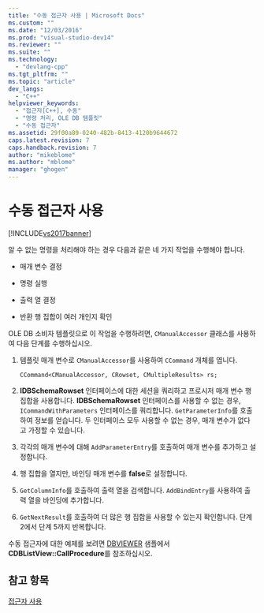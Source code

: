 ```yaml
---
title: "수동 접근자 사용 | Microsoft Docs"
ms.custom: ""
ms.date: "12/03/2016"
ms.prod: "visual-studio-dev14"
ms.reviewer: ""
ms.suite: ""
ms.technology: 
  - "devlang-cpp"
ms.tgt_pltfrm: ""
ms.topic: "article"
dev_langs: 
  - "C++"
helpviewer_keywords: 
  - "접근자[C++], 수동"
  - "명령 처리, OLE DB 템플릿"
  - "수동 접근자"
ms.assetid: 29f00a89-0240-482b-8413-4120b9644672
caps.latest.revision: 7
caps.handback.revision: 7
author: "mikeblome"
ms.author: "mblome"
manager: "ghogen"
---
```

# 수동 접근자 사용
[!INCLUDE[vs2017banner](../../assembler/inline/includes/vs2017banner.md)]

알 수 없는 명령을 처리해야 하는 경우 다음과 같은 네 가지 작업을 수행해야 합니다.  
  
-   매개 변수 결정  
  
-   명령 실행  
  
-   출력 열 결정  
  
-   반환 행 집합이 여러 개인지 확인  
  
 OLE DB 소비자 템플릿으로 이 작업을 수행하려면, `CManualAccessor` 클래스를 사용하여 다음 단계를 수행하십시오.  
  
1.  템플릿 매개 변수로 `CManualAccessor`를 사용하여 `CCommand` 개체를 엽니다.  
  
    ```  
    CCommand<CManualAccessor, CRowset, CMultipleResults> rs;  
    ```  
  
2.  **IDBSchemaRowset** 인터페이스에 대한 세션을 쿼리하고 프로시저 매개 변수 행 집합을 사용합니다.  **IDBSchemaRowset** 인터페이스를 사용할 수 없는 경우, `ICommandWithParameters` 인터페이스를 쿼리합니다.  `GetParameterInfo`를 호출하여 정보를 얻습니다.  두 인터페이스 모두 사용할 수 없는 경우, 매개 변수가 없다고 가정할 수 있습니다.  
  
3.  각각의 매개 변수에 대해 `AddParameterEntry`를 호출하여 매개 변수를 추가하고 설정합니다.  
  
4.  행 집합을 열지만, 바인딩 매개 변수를 **false**로 설정합니다.  
  
5.  `GetColumnInfo`를 호출하여 출력 열을 검색합니다.  `AddBindEntry`를 사용하여 출력 열을 바인딩에 추가합니다.  
  
6.  `GetNextResult`를 호출하여 더 많은 행 집합을 사용할 수 있는지 확인합니다.  단계 2에서 단계 5까지 반복합니다.  
  
 수동 접근자에 대한 예제를 보려면 [DBVIEWER](http://msdn.microsoft.com/ko-kr/07620f99-c347-4d09-9ebc-2459e8049832) 샘플에서 **CDBListView::CallProcedure**를 참조하십시오.  
  
## 참고 항목  
 [접근자 사용](../../data/oledb/using-accessors.md)